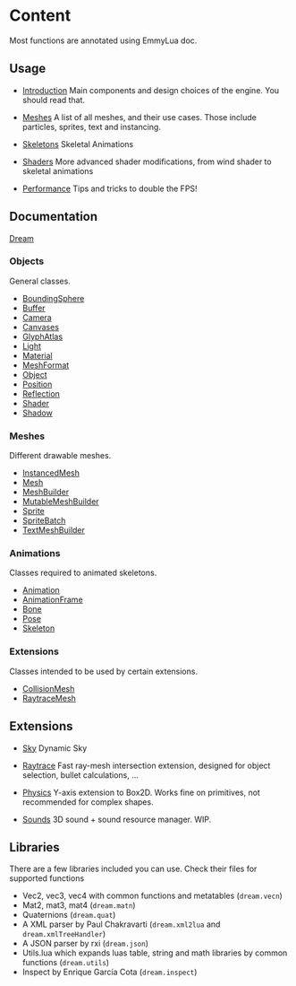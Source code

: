 # Content

Most functions are annotated using EmmyLua doc.

## Usage

- [Introduction](https://3dreamengine.github.io/3DreamEngine/docu/introduction)
  Main components and design choices of the engine. You should read that.

- [Meshes](https://3dreamengine.github.io/3DreamEngine/docu/meshes)
  A list of all meshes, and their use cases. Those include particles, sprites, text and instancing.

- [Skeletons](https://3dreamengine.github.io/3DreamEngine/docu/skeletons)
  Skeletal Animations

- [Shaders](https://3dreamengine.github.io/3DreamEngine/docu/shaders)
  More advanced shader modifications, from wind shader to skeletal animations

- [Performance](https://3dreamengine.github.io/3DreamEngine/docu/performance)
  Tips and tricks to double the FPS!

## Documentation
[Dream](https://3dreamengine.github.io/3DreamEngine/docu/classes/dream)


### Objects
General classes.
* [BoundingSphere](https://3dreamengine.github.io/3DreamEngine/docu/classes/boundingsphere)
* [Buffer](https://3dreamengine.github.io/3DreamEngine/docu/classes/buffer)
* [Camera](https://3dreamengine.github.io/3DreamEngine/docu/classes/camera)
* [Canvases](https://3dreamengine.github.io/3DreamEngine/docu/classes/canvases)
* [GlyphAtlas](https://3dreamengine.github.io/3DreamEngine/docu/classes/glyphatlas)
* [Light](https://3dreamengine.github.io/3DreamEngine/docu/classes/light)
* [Material](https://3dreamengine.github.io/3DreamEngine/docu/classes/material)
* [MeshFormat](https://3dreamengine.github.io/3DreamEngine/docu/classes/meshformat)
* [Object](https://3dreamengine.github.io/3DreamEngine/docu/classes/object)
* [Position](https://3dreamengine.github.io/3DreamEngine/docu/classes/position)
* [Reflection](https://3dreamengine.github.io/3DreamEngine/docu/classes/reflection)
* [Shader](https://3dreamengine.github.io/3DreamEngine/docu/classes/shader)
* [Shadow](https://3dreamengine.github.io/3DreamEngine/docu/classes/shadow)

### Meshes
Different drawable meshes.
* [InstancedMesh](https://3dreamengine.github.io/3DreamEngine/docu/classes/instancedmesh)
* [Mesh](https://3dreamengine.github.io/3DreamEngine/docu/classes/mesh)
* [MeshBuilder](https://3dreamengine.github.io/3DreamEngine/docu/classes/meshbuilder)
* [MutableMeshBuilder](https://3dreamengine.github.io/3DreamEngine/docu/classes/mutablemeshbuilder)
* [Sprite](https://3dreamengine.github.io/3DreamEngine/docu/classes/sprite)
* [SpriteBatch](https://3dreamengine.github.io/3DreamEngine/docu/classes/spritebatch)
* [TextMeshBuilder](https://3dreamengine.github.io/3DreamEngine/docu/classes/textmeshbuilder)

### Animations
Classes required to animated skeletons.
* [Animation](https://3dreamengine.github.io/3DreamEngine/docu/classes/animation)
* [AnimationFrame](https://3dreamengine.github.io/3DreamEngine/docu/classes/animationframe)
* [Bone](https://3dreamengine.github.io/3DreamEngine/docu/classes/bone)
* [Pose](https://3dreamengine.github.io/3DreamEngine/docu/classes/pose)
* [Skeleton](https://3dreamengine.github.io/3DreamEngine/docu/classes/skeleton)

### Extensions
Classes intended to be used by certain extensions.
* [CollisionMesh](https://3dreamengine.github.io/3DreamEngine/docu/classes/collisionmesh)
* [RaytraceMesh](https://3dreamengine.github.io/3DreamEngine/docu/classes/raytracemesh)



## Extensions

- [Sky](https://3dreamengine.github.io/3DreamEngine/docu/extensions/sky)
  Dynamic Sky

- [Raytrace](https://3dreamengine.github.io/3DreamEngine/docu/extensions/raytrace)
  Fast ray-mesh intersection extension, designed for object selection, bullet calculations, ...

- [Physics](https://3dreamengine.github.io/3DreamEngine/docu/extensions/physics)
  Y-axis extension to Box2D. Works fine on primitives, not recommended for complex shapes.

- [Sounds](https://3dreamengine.github.io/3DreamEngine/docu/extensions/sounds)
  3D sound + sound resource manager. WIP.

## Libraries

There are a few libraries included you can use. Check their files for supported functions

* Vec2, vec3, vec4 with common functions and metatables (`dream.vecn`)
* Mat2, mat3, mat4 (`dream.matn`)
* Quaternions (`dream.quat`)
* A XML parser by Paul Chakravarti (`dream.xml2lua` and `dream.xmlTreeHandler`)
* A JSON parser by rxi (`dream.json`)
* Utils.lua which expands luas table, string and math libraries by common functions (`dream.utils`)
* Inspect by Enrique García Cota (`dream.inspect`)

